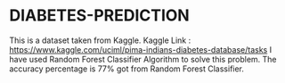# DIABETES-PREDICTION

This is a dataset taken from Kaggle. 
Kaggle Link : https://www.kaggle.com/uciml/pima-indians-diabetes-database/tasks
I have used Random Forest Classifier Algorithm to solve this problem. The accuracy percentage is 77% got from Random Forest Classifier.
